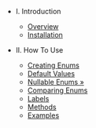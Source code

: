 - I. Introduction
    - [Overview](README.md)
    - [Installation](installation.md)

- II. How To Use
    - [Creating Enums](create.md)
    - [Default Values](defaults.md)
    - [Nullable Enums &raquo;](nullables.md)
    - [Comparing Enums](compare.md)
    - [Labels](labels.md)
    - [Methods](methods.md)
    - [Examples](examples.md)

